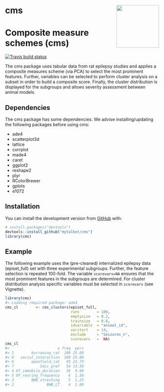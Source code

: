 
<!-- README.md is generated from README.Rmd. Please edit that file -->
cms <img src="https://talbotsr.com/cms/logo.png" align="right" height="139" />
==============================================================================

Composite measure schemes (cms)
===============================

<!-- badges: start -->
[![Travis build status](https://travis-ci.org/mytalbot/cms.svg?branch=master)](https://travis-ci.org/r-lib/usethis) <!-- badges: end -->

The cms package uses tabular data from rat epilepsy studies and applies a composite measures scheme (via PCA) to select the most prominent features. Further, variables can be selected to perform cluster analysis on a subset in order to build a composite score. Finally, the cluster distribution is displayed for the subgroups and allows severity assessment between animal models.

Dependencies
------------

The cms package has some dependencies. We advise installing/updating the following packages before using cms:

-   ade4
-   scatterplot3d
-   lattice
-   corrplot
-   made4
-   caret
-   ggplot2
-   reshape2
-   plyr
-   RColorBrewer
-   gplots
-   e1072

Installation
------------

You can install the development version from [GitHub](https://github.com/) with:

``` r
# install.packages("devtools")
devtools::install_github("mytalbot/cms")
library(cms)
```

Example
-------

The following example uses the (pre-cleaned) internalized epilepsy data (episet\_full) set with three experimental subgroups. Further, the feature selection is repeated 100-fold. The variable `scorevars=NA` ensures that the most prominent features in the subgroups are determined. For cluster distribution analysis specific variables must be selected in `scorevars` (see Vignette).

``` r
library(cms)
#> Loading required package: ade4
cms_cl        <- cms_clusters(episet_full, 
                              runs        = 100, 
                              emptysize   = 0.2, 
                              trainsize   = 0.8, 
                              idvariable  = "animal_id", 
                              varstart    = 14, 
                              exclude     = "Seizures_n",
                              scorevars   =  NA) 
cms_cl
#>                      x freq  perc
#> 1        burrowing_rat  100 25.00
#> 8   social_interaction  100 25.00
#> 6        openfield_rat   95 23.75
#> 7            Sacc_pref   54 13.50
#> 4 Of_immobile_duration   36  9.00
#> 5 OF_rearing_frequency    6  1.50
#> 3        BWB_streching    5  1.25
#> 2               BWB_LT    4  1.00
```
